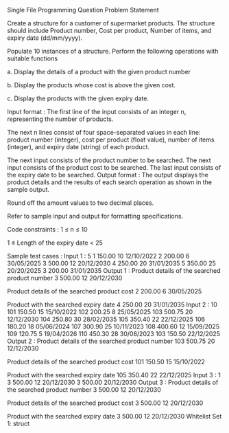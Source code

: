 Single File Programming Question
Problem Statement



Create a structure for a customer of supermarket products. The structure should include Product number, Cost per product, Number of items, and expiry date (dd/mm/yyyy). 



Populate 10 instances of a structure. Perform the following operations with suitable functions



a.	Display the details of a product with the given product number

b.	Display the products whose cost is above the given cost.

c.	Display the products with the given expiry date.

Input format :
The first line of the input consists of an integer n, representing the number of products.

The next n lines consist of four space-separated values in each line: product number (integer), cost per product (float value), number of items (integer), and expiry date (string) of each product.

The next input consists of the product number to be searched.
The next input consists of the product cost to be searched.
The last input consists of the expiry date to be searched.
Output format :
The output displays the product details and the results of each search operation as shown in the sample output.

Round off the amount values to two decimal places.



Refer to sample input and output for formatting specifications.

Code constraints :
1 ≤ n ≤ 10

1 ≤ Length of the expiry date < 25

Sample test cases :
Input 1 :
5
1 150.00 10 12/10/2022
2 200.00 6 30/05/2025
3 500.00 12 20/12/2030
4 250.00 20 31/01/2035
5 350.00 25 20/20/2025
3
200.00
31/01/2035
Output 1 :
Product details of the searched product number
3 500.00 12 20/12/2030

Product details of the searched product cost
2 200.00 6 30/05/2025

Product with the searched expiry date
4 250.00 20 31/01/2035
Input 2 :
10
101 150.50 15 15/10/2022
102 200.25 8 25/05/2025
103 500.75 20 12/12/2030
104 250.80 30 28/02/2035
105 350.40 22 22/12/2025
106 180.20 18 05/06/2024
107 300.90 25 10/11/2023
108 400.60 12 15/09/2025
109 120.75 5 19/04/2026
110 450.30 28 30/08/2023
103
150.50
22/12/2025
Output 2 :
Product details of the searched product number
103 500.75 20 12/12/2030

Product details of the searched product cost
101 150.50 15 15/10/2022

Product with the searched expiry date
105 350.40 22 22/12/2025
Input 3 :
1
3 500.00 12 20/12/2030
3
500.00
20/12/2030
Output 3 :
Product details of the searched product number
3 500.00 12 20/12/2030

Product details of the searched product cost
3 500.00 12 20/12/2030

Product with the searched expiry date
3 500.00 12 20/12/2030
Whitelist
Set 1:
struct
